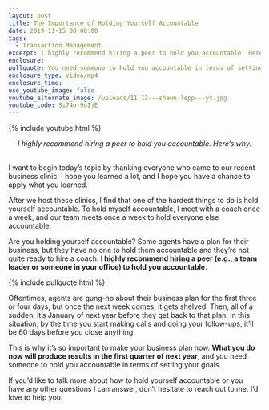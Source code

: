 ```yaml
---
layout: post
title: The Importance of Holding Yourself Accountable
date: 2019-11-15 00:00:00
tags:
  - Transaction Management
excerpt: I highly recommend hiring a peer to hold you accountable. Here’s why.
enclosure:
pullquote: You need someone to hold you accountable in terms of setting your goals.
enclosure_type: video/mp4
enclosure_time:
use_youtube_image: false
youtube_alternate_image: /uploads/11-12---shawn-lepp---yt.jpg
youtube_code: Si74o-9uIjE
---
```


{% include youtube.html %}

<center><em>I highly recommend hiring a peer to hold you accountable. Here’s why.</em></center>

<br>I want to begin today’s topic by thanking everyone who came to our recent business clinic. I hope you learned a lot, and I hope you have a chance to apply what you learned.

After we host these clinics, I find that one of the hardest things to do is hold yourself accountable. To hold myself accountable, I meet with a coach once a week, and our team meets once a week to hold everyone else accountable.

Are you holding yourself accountable? Some agents have a plan for their business, but they have no one to hold them accountable and they’re not quite ready to hire a coach. **I highly recommend hiring a peer (e.g., a team leader or someone in your office) to hold you accountable**.

{% include pullquote.html %}

Oftentimes, agents are gung-ho about their business plan for the first three or four days, but once the next week comes, it gets shelved. Then, all of a sudden, it’s January of next year before they get back to that plan. In this situation, by the time you start making calls and doing your follow-ups, it’ll be 60 days before you close anything.

This is why it’s so important to make your business plan now. **What you do now will produce results in the first quarter of next year**, and you need someone to hold you accountable in terms of setting your goals.

If you’d like to talk more about how to hold yourself accountable or you have any other questions I can answer, don’t hesitate to reach out to me. I’d love to help you.